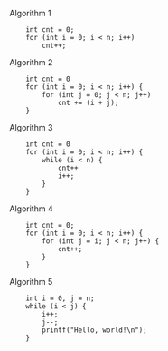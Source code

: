 
Algorithm 1

        int cnt = 0;
        for (int i = 0; i < n; i++)
            cnt++;

Algorithm 2

        int cnt = 0
        for (int i = 0; i < n; i++) {
            for (int j = 0; j < n; j++)
                cnt += (i + j);
        }


Algorithm 3

        int cnt = 0
        for (int i = 0; i < n; i++) {
            while (i < n) {
                cnt++
                i++;
            }
        }

Algorithm 4

        int cnt = 0;
        for (int i = 0; i < n; i++) {
            for (int j = i; j < n; j++) {
                cnt++;
            }
        }


Algorithm 5

        int i = 0, j = n;
        while (i < j) {
            i++;
            j--;
            printf("Hello, world!\n");
        }

